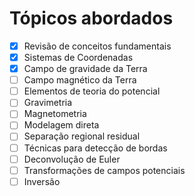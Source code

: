 # Tópicos abordados

- [x] Revisão de conceitos fundamentais
- [x] Sistemas de Coordenadas
- [x] Campo de gravidade da Terra
- [ ] Campo magnético da Terra
- [ ] Elementos de teoria do potencial
- [ ] Gravimetria
- [ ] Magnetometria
- [ ] Modelagem direta
- [ ] Separação regional residual
- [ ] Técnicas para detecção de bordas
- [ ] Deconvolução de Euler
- [ ] Transformações de campos potenciais
- [ ] Inversão
